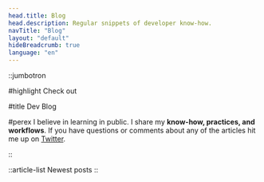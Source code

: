 ```yaml
---
head.title: Blog
head.description: Regular snippets of developer know-how.
navTitle: "Blog"
layout: "default"
hideBreadcrumb: true
language: "en"
---
```


::jumbotron

#highlight
Check out

#title
Dev Blog

#perex
I believe in learning in public. I share my **know-how, practices, and workflows**. If you have questions or comments about any of the articles hit me up on [Twitter](https://twitter.com/maceksimondev).

::

::article-list
Newest posts
::
